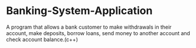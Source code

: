 # Banking-System-Application
A program that allows a bank customer to make withdrawals in their account, make deposits, borrow loans, send money to another account and check account balance.(c++)

